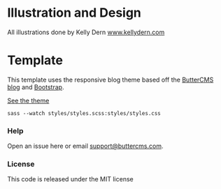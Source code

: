 # Illustration and Design

All illustrations done by Kelly Dern www.kellydern.com

# Template 

This template uses the responsive blog theme based off the [ButterCMS blog](https://buttercms.com/blog/) and [Bootstrap](http://getbootstrap.com/). 

[See the theme](https://buttercms.github.io/blog-template/)

```shell
sass --watch styles/styles.scss:styles/styles.css
```

### Help

Open an issue here or email [support@buttercms.com](mailto:support@buttercms.com).

### License

This code is released under the MIT license
